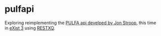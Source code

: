 # pulfapi
Exploring reimplementing the [PULFA api develped by Jon Stroop](https://github.com/pulibrary/pulfa/wiki/uris), this time in [eXist 3](http://exist-db.org/exist/apps/homepage/index.html) using [RESTXQ](http://exquery.github.io/exquery/exquery-restxq-specification/restxq-1.0-specification.html).
